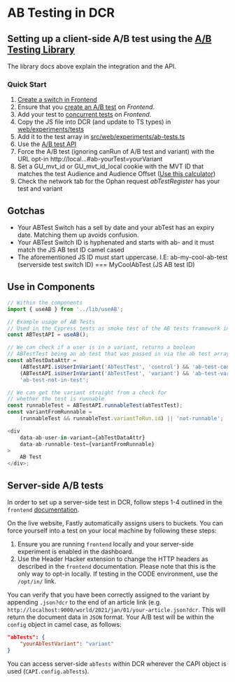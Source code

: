 # AB Testing in DCR

## Setting up a client-side A/B test using the [A/B Testing Library](https://github.com/guardian/ab-testing)

The library docs above explain the integration and the API.

### Quick Start

1. [Create a switch in Frontend](https://github.com/guardian/frontend/blob/main/common/app/conf/switches/ABTestSwitches.scala)
2. Ensure that you [create an A/B test](https://github.com/guardian/frontend/tree/main/static/src/javascripts/projects/common/modules/experiments/tests) on _Frontend_.
3. Add your test to [concurrent tests](https://github.com/guardian/frontend/blob/main/static/src/javascripts/projects/common/modules/experiments/ab-tests.ts) on _Frontend_.
4. Copy the JS file into DCR (and update to TS types) in [web/experiments/tests](https://github.com/guardian/dotcom-rendering/tree/main/dotcom-rendering/src/web/experiments/tests)
5. Add it to the test array in [src/web/experiments/ab-tests.ts](https://github.com/guardian/dotcom-rendering/blob/main/dotcom-rendering/src/web/experiments/ab-tests.ts)
6. Use the [A/B test API](https://github.com/guardian/ab-testing#the-api)
7. Force the A/B test (ignoring canRun of A/B test and variant) with the URL opt-in http://local...#ab-yourTest=yourVariant
8. Set a GU_mvt_id or GU_mvt_id_local cookie with the MVT ID that matches the test Audience and Audience Offset ([Use this calculator](https://ab-tests.netlify.app/))
9. Check the network tab for the Ophan request _abTestRegister_ has your test and variant

## Gotchas

-   Your ABTest Switch has a sell by date and your abTest has an expiry date. Matching them up avoids confusion.
-   Your ABTest Switch ID is hyphenated and starts with ab- and it must match the JS AB test ID camel cased
-   The aforementioned JS ID _must_ start uppercase. I.E: ab-my-cool-ab-test (serverside test switch ID) === MyCoolAbTest (JS AB test ID)

## Use in Components

```ts
// Within the components
import { useAB } from '../lib/useAB';

// Example usage of AB Tests
// Used in the Cypress tests as smoke test of the AB tests framework integration
const ABTestAPI = useAB();

// We can check if a user is in a variant, returns a boolean
// ABTestTest being an ab test that was passed in via the ab test array
const abTestDataAttr =
    (ABTestAPI.isUserInVariant('AbTestTest', 'control') && 'ab-test-control') ||
    (ABTestAPI.isUserInVariant('AbTestTest', 'variant') && 'ab-test-variant') ||
    'ab-test-not-in-test';

// We can get the variant straight from a check for
// whether the test is runnable
const runnableTest = ABTestAPI.runnableTest(abTestTest);
const variantFromRunnable =
    (runnableTest && runnableTest.variantToRun.id) || 'not-runnable';

<div
    data-ab-user-in-variant={abTestDataAttr}
    data-ab-runnable-test={variantFromRunnable}
>
    AB Test
</div>;
```

## Server-side A/B tests

In order to set up a server-side test in DCR, follow steps 1-4 outlined in the `frontend` [documentation](https://github.com/guardian/frontend/blob/main/docs/03-dev-howtos/01-ab-testing.md#write-a-server-side-test).

On the live website, Fastly automatically assigns users to buckets. You can force yourself into a test on your local machine by following these steps:

1) Ensure you are running `frontend` locally and your server-side experiment is enabled in the dashboard.
2) Use the Header Hacker extension to change the HTTP headers as described in the `frontend` documentation. Please note that this is the only way to opt-in locally. If testing in the CODE environment, use the `/opt/in/` link.

You can verify that you have been correctly assigned to the variant by appending `.json?dcr` to the end of an article link (e.g. `http://localhost:9000/world/2021/jan/01/your-article.json?dcr`. This will return the document data in `JSON` format. Your A/B test will be within the `config` object in camel case, as follows:

```json
"abTests": {
	"yourAbTestVariant": "variant"
}
```

You can access server-side `abTests` within DCR wherever the CAPI object is used (`CAPI.config.abTests`).
